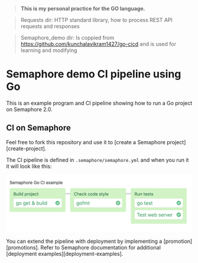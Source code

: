 > **This is my personal practice for the GO language.**

> Requests dir: HTTP standard library, how to process REST API requests and responses

> Semaphore_demo dir: Is coppied from https://github.com/kunchalavikram1427/go-cicd and is used for learning and modifying
# Semaphore demo CI pipeline using Go

This is an example program and CI pipeline showing how to run a Go project on
Semaphore 2.0.

## CI on Semaphore

Feel free to fork this repository and use it to [create a
Semaphore project][create-project].

The CI pipeline is defined in `.semaphore/semaphore.yml` and when you run it it
will look like this:

![CI pipeline on Semaphore](semaphore/public/ci-pipeline.png)

You can extend the pipeline with deployment by implementing a
[promotion][promotions].  Refer to Semaphore documentation for additional
[deployment examples][deployment-examples].